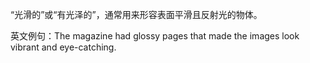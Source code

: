 “光滑的”或“有光泽的”，通常用来形容表面平滑且反射光的物体。

英文例句：The magazine had glossy pages that made the images look vibrant and eye-catching.